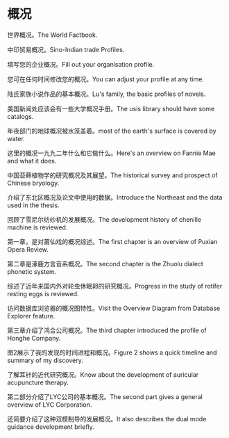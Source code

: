 # 概况

<p><span class="chinese">世界概况。</span><span class="english">The World Factbook.</span></p>

<p><span class="chinese">中印贸易概况。</span><span class="english">Sino-Indian trade Profiles.</span></p>

<p><span class="chinese">填写您的企业概况。</span><span class="english">Fill out your organisation profile.</span></p>

<p><span class="chinese">您可在任何时间修改您的概况。</span><span class="english">You can adjust your profile at any time.</span></p>

<p><span class="chinese">陆氏家族小说作品的基本概况。</span><span class="english">Lu's family, the basic profiles of novels.</span></p>

<p><span class="chinese">美国新闻处应该会有一些大学概况手册。</span><span class="english">The usis library should have some catalogs.</span></p>

<p><span class="chinese">年夜部门的地球概况被水笼盖着。</span><span class="english">most of the earth's surface is covered by water.</span></p>

<p><span class="chinese">这里的概况一九九二年什么和它做什么。</span><span class="english">Here's an overview on Fannie Mae and what it does.</span></p>

<p><span class="chinese">中国苔藓植物学的研究概况及其展望。</span><span class="english">The historical survey and prospect of Chinese bryology.</span></p>

<p><span class="chinese">介绍了东北区概况及论文中使用的数据。</span><span class="english">Introduce the Northeast and the data used in the thesis.</span></p>

<p><span class="chinese">回顾了雪尼尔纺纱机的发展概况。</span><span class="english">The development history of chenille machine is reviewed.</span></p>

<p><span class="chinese">第一章，是对莆仙戏的概况综述。</span><span class="english">The first chapter is an overview of Puxian Opera Review.</span></p>

<p><span class="chinese">第二章是涿鹿方言音系概况。</span><span class="english">The second chapter is the Zhuolu dialect phonetic system.</span></p>

<p><span class="chinese">综述了近年来国内外对轮虫休眠卵的研究概况。</span><span class="english">Progress in the study of rotifer resting eggs is reviewed.</span></p>

<p><span class="chinese">访问数据库浏览器的概况图特性。</span><span class="english">Visit the Overview Diagram from Database Explorer feature.</span></p>

<p><span class="chinese">第三章介绍了鸿合公司概况。</span><span class="english">The third chapter introduced the profile of Honghe Company.</span></p>

<p><span class="chinese">图2展示了我的发现的时间进程和概况。</span><span class="english">Figure 2 shows a quick timeline and summary of my discovery.</span></p>

<p><span class="chinese">了解耳针的近代研究概况。</span><span class="english">Know about the development of auricular acupuncture therapy.</span></p>

<p><span class="chinese">第二部分介绍了LYC公司的基本概况。</span><span class="english">The second part gives a general overview of LYC Corporation.</span></p>

<p><span class="chinese">还简要介绍了这种双模制导的发展概况。</span><span class="english">It also describes the dual mode guidance development briefly.</span></p>

